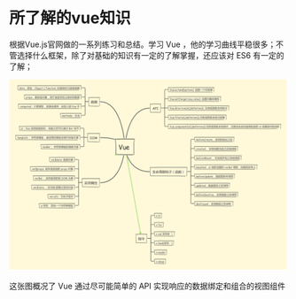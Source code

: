 # 所了解的vue知识
根据Vue.js官网做的一系列练习和总结。学习 Vue ，他的学习曲线平稳很多；不管选择什么框架，除了对基础的知识有一定的了解掌握，还应该对 ES6 有一定的了解；

![image](https://github.com/gyjian/vue/blob/master/img/API.png)

这张图概况了 Vue 通过尽可能简单的 API 实现响应的数据绑定和组合的视图组件
